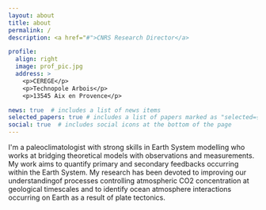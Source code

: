 ```yaml
---
layout: about
title: about
permalink: /
description: <a href="#">CNRS Research Director</a>

profile:
  align: right
  image: prof_pic.jpg
  address: >
    <p>CEREGE</p>
    <p>Technopole Arbois</p>
    <p>13545 Aix en Provence</p>

news: true  # includes a list of news items
selected_papers: true # includes a list of papers marked as "selected={true}"
social: true  # includes social icons at the bottom of the page
---
```


I'm a paleoclimatologist with strong skills in Earth System modelling who works at bridging theoretical models with observations and measurements. My work aims to quantify
primary and secondary feedbacks occurring within the Earth System. My research has been devoted to improving our understandingof processes controlling atmospheric CO2 concentration at geological timescales and to identify ocean atmosphere interactions occurring on Earth as a result of plate tectonics.
